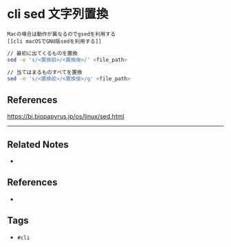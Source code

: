 # cli sed 文字列置換
```ad-note
Macの場合は動作が異なるのでgsedを利用する
[[cli macOSでGNU版sedを利用する]]
```

```sh
// 最初に出てくるものを置換
sed -e 's/<置換前>/<置換後>/' <file_path>

// 当てはまるものすべてを置換
sed -e 's/<置換前>/<置換後>/g' <file_path>
```

## References
https://bi.biopapyrus.jp/os/linux/sed.html

---
## Related Notes
- 

## References
- 

## Tags
- `#cli` 